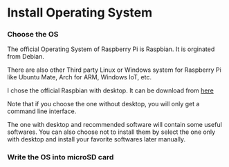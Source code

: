 # Install Operating System

### Choose the OS

The official Operating System of Raspberry Pi is Raspbian. It is orginated from Debian.

There are also other Third party Linux or Windows system for Raspberry Pi like Ubuntu Mate, Arch for ARM, Windows IoT, etc.

I chose the official Raspbian with desktop. It can be download from [here](https://www.raspberrypi.org/downloads/raspbian/)

Note that if you choose the one without desktop, you will only get a command line interface.

The one with desktop and recommended software will contain some useful softwares. You can also choose not to install them by select the one only with desktop and install your favorite softwares later manually.

### Write the OS into microSD card
